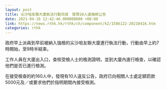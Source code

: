 ```yaml
---
layout: post
title: 尖沙咀友聯大廈執法行動完成　發現10人違強檢公告
date: 2021-04-16 12:42:46.000000000 +08:00
link: https://news.rthk.hk/rthk/ch/component/k2/1586122-20210416.htm
categories: rthk
---
```


政府早上派員到早前被納入強檢的尖沙咀友聯大廈進行執法行動，行動由早上約7時開始，至9時半結束。

工作人員在大廈出入口，查核受檢人士的檢測證明，並到大廈內進行檢查，以確認他們是否已進行檢測。

在接受檢查的約160人中，發現有10人違反公告，政府已向相關人士處定額罰款5000元及／或要求他們於指明期間內接受檢測。
